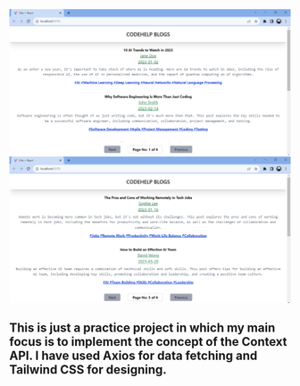 <img src="src\assets\Screenshot (42).png"/>
<img src="src\assets\Screenshot (43).png"/>

## This is just a practice project in which my main focus is to implement the concept of the Context API. I have used Axios for data fetching and Tailwind CSS for designing.